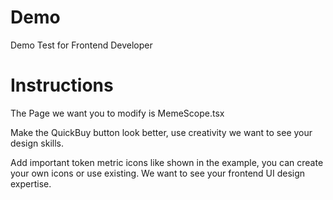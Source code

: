 # Demo
Demo Test for Frontend Developer

# Instructions

The Page we want you to modify is MemeScope.tsx 

Make the QuickBuy button look better, use creativity we want to see your design skills. 

Add important token metric icons like shown in the example, you can create your own icons or use existing. We want to see your frontend UI design expertise. 
